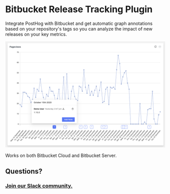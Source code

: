 # Bitbucket Release Tracking Plugin

Integrate PostHog with Bitbucket and get automatic graph annotations based on your repository's tags so you can analyze the impact of new releases on your key metrics.

![Plugin Screenshot](https://github.com/PostHog/bitbucket-release-tracker/raw/main/readme-assets/release-tracker.png)

Works on both Bitbucket Cloud and Bitbucket Server.

## Questions?

### [Join our Slack community.](https://join.slack.com/t/posthogusers/shared_invite/enQtOTY0MzU5NjAwMDY3LTc2MWQ0OTZlNjhkODk3ZDI3NDVjMDE1YjgxY2I4ZjI4MzJhZmVmNjJkN2NmMGJmMzc2N2U3Yjc3ZjI5NGFlZDQ)
